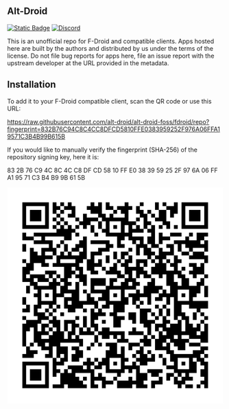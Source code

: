 ## Alt-Droid

[![Static Badge](https://img.shields.io/badge/FDroid-Green?logo=fdroid&label=Powered%20By&link=https%3A%2F%2Ff-droid.org%2F)](https://f-droid.org/)
 [![Discord](https://img.shields.io/discord/706941191203061781?label=discord&link=https%3A%2F%2Fdiscord.gg%2F37jUwu6SAu)](https://discord.gg/37jUwu6SAu)
 
This is an unofficial repo for F-Droid and compatible clients. Apps hosted here are built by the authors and distributed by us under the terms of the license. Do not file bug reports for apps here, file an issue report with the upstream developer at the URL provided in the metadata.

## Installation

To add it to your F-Droid compatible client, scan the QR code or use this URL:

https://raw.githubusercontent.com/alt-droid/alt-droid-foss/fdroid/repo?fingerprint=832B76C94C8C4CC8DFCD5810FFE0383959252F976A06FFA19571C3B4B99B615B

If you would like to manually verify the fingerprint (SHA-256) of the repository signing key, here it is: 

83 2B 76 C9 4C 8C 4C C8 DF CD 58 10 FF E0 38 39 59 25 2F 97 6A 06 FF A1 95 71 C3 B4 B9 9B 61 5B

![QR Code](./repo/index.png)
